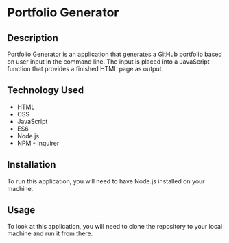 # Portfolio Generator

## Description
Portfolio Generator is an application that generates a GitHub portfolio based on user input in the command line. The input is placed into a JavaScript function that provides a finished HTML page as output.

## Technology Used
* HTML
* CSS
* JavaScript
* ES6
* Node.js
* NPM - Inquirer

## Installation
To run this application, you will need to have Node.js installed on your machine.

## Usage
To look at this application, you will need to clone the repository to your local machine and run it from there.
